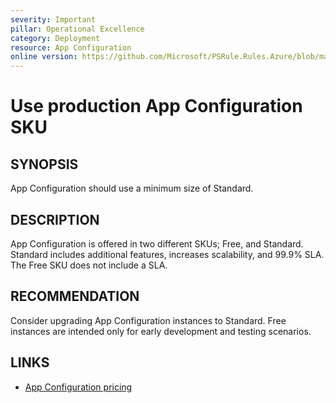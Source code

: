 ```yaml
---
severity: Important
pillar: Operational Excellence
category: Deployment
resource: App Configuration
online version: https://github.com/Microsoft/PSRule.Rules.Azure/blob/main/docs/en/rules/Azure.AppConfig.SKU.md
---
```


# Use production App Configuration SKU

## SYNOPSIS

App Configuration should use a minimum size of Standard.

## DESCRIPTION

App Configuration is offered in two different SKUs; Free, and Standard.
Standard includes additional features, increases scalability, and 99.9% SLA.
The Free SKU does not include a SLA.

## RECOMMENDATION

Consider upgrading App Configuration instances to Standard.
Free instances are intended only for early development and testing scenarios.

## LINKS

- [App Configuration pricing](https://azure.microsoft.compricing/details/app-configuration/)
